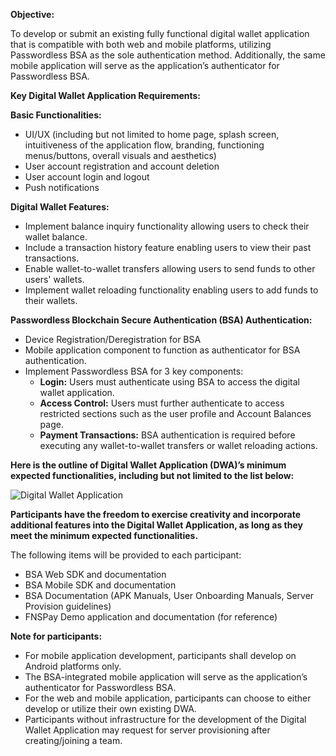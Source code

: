 **Objective:**

To develop or submit an existing fully functional digital wallet application that is compatible with both web and mobile platforms, utilizing Passwordless BSA as the sole authentication method. Additionally, the same mobile application will serve as the application’s authenticator for Passwordless BSA.

**Key Digital Wallet Application Requirements:**

**Basic Functionalities:**
- UI/UX (including but not limited to home page, splash screen, intuitiveness of the application flow, branding, functioning menus/buttons, overall visuals and aesthetics)
- User account registration and account deletion
- User account login and logout
- Push notifications

**Digital Wallet Features:**
- Implement balance inquiry functionality allowing users to check their wallet balance.
- Include a transaction history feature enabling users to view their past transactions.
- Enable wallet-to-wallet transfers allowing users to send funds to other users' wallets.
- Implement wallet reloading functionality enabling users to add funds to their wallets.

**Passwordless Blockchain Secure Authentication (BSA) Authentication:**
- Device Registration/Deregistration for BSA
- Mobile application component to function as authenticator for BSA authentication.
- Implement Passwordless BSA for 3 key components:
  - **Login:** Users must authenticate using BSA to access the digital wallet application.
  - **Access Control:** Users must further authenticate to access restricted sections such as the user profile and Account Balances page.
  - **Payment Transactions:** BSA authentication is required before executing any wallet-to-wallet transfers or wallet reloading actions.

**Here is the outline of Digital Wallet Application (DWA)’s minimum expected functionalities, including but not limited to the list below:**

![Digital Wallet Application](https://zindi-public-release.s3.eu-west-2.amazonaws.com/uploads/image_attachment/image/2196/6ff9a806-49f9-4a93-83e7-9c8258ac7666.png)

**Participants have the freedom to exercise creativity and incorporate additional features into the Digital Wallet Application, as long as they meet the minimum expected functionalities.**

The following items will be provided to each participant:
- BSA Web SDK and documentation
- BSA Mobile SDK and documentation
- BSA Documentation (APK Manuals, User Onboarding Manuals, Server Provision guidelines)
- FNSPay Demo application and documentation (for reference)

**Note for participants:**
- For mobile application development, participants shall develop on Android platforms only.
- The BSA-integrated mobile application will serve as the application’s authenticator for Passwordless BSA.
- For the web and mobile application, participants can choose to either develop or utilize their own existing DWA.
- Participants without infrastructure for the development of the Digital Wallet Application may request for server provisioning after creating/joining a team.
